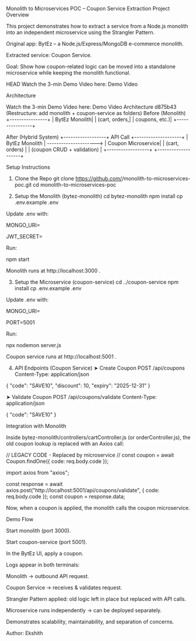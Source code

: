 Monolith to Microservices POC – Coupon Service Extraction
Project Overview

This project demonstrates how to extract a service from a Node.js monolith into an independent microservice using the Strangler Pattern.

Original app: BytEz
 – a Node.js/Express/MongoDB e-commerce monolith.

Extracted service: Coupon Service.

Goal: Show how coupon-related logic can be moved into a standalone microservice while keeping the monolith functional.

HEAD
 Watch the 3-min Demo Video here: Demo Video

 Architecture

Watch the 3-min Demo Video here: Demo Video
Architecture
d875b43 (Restructure: add monolith + coupon-service as folders)
Before (Monolith)
+----------------+
|  BytEz Monolith|
|  (cart, orders,|
|  coupons, etc.)|
+----------------+

After (Hybrid System)
+------------------+        API Call        +--------------------+
|  BytEz Monolith  | ---------------------> |  Coupon Microservice|
| (cart, orders)   |                        | (coupon CRUD + validation) |
+------------------+                        +--------------------+

Setup Instructions
1. Clone the Repo
git clone https://github.com/<your-username>/monolith-to-microservices-poc.git
cd monolith-to-microservices-poc

2. Setup the Monolith (bytez-monolith)
cd bytez-monolith
npm install
cp .env.example .env


Update .env with:

MONGO_URI=<your-mongo-connection-string>

JWT_SECRET=<your-secret>

Run:

npm start


Monolith runs at http://localhost:3000
.

3. Setup the Microservice (coupon-service)
cd ../coupon-service
npm install
cp .env.example .env


Update .env with:

MONGO_URI=<your-mongo-connection-string>

PORT=5001

Run:

npx nodemon server.js


Coupon service runs at http://localhost:5001
.

4. API Endpoints (Coupon Service)
➤ Create Coupon
POST /api/coupons
Content-Type: application/json

{
  "code": "SAVE10",
  "discount": 10,
  "expiry": "2025-12-31"
}

➤ Validate Coupon
POST /api/coupons/validate
Content-Type: application/json

{
  "code": "SAVE10"
}

Integration with Monolith

Inside bytez-monolith/controllers/cartController.js (or orderController.js), the old coupon lookup is replaced with an Axios call:

// LEGACY CODE - Replaced by microservice
// const coupon = await Coupon.findOne({ code: req.body.code });

import axios from "axios";

const response = await axios.post("http://localhost:5001/api/coupons/validate", {
  code: req.body.code
});
const coupon = response.data;


Now, when a coupon is applied, the monolith calls the coupon microservice.

Demo Flow

Start monolith (port 3000).

Start coupon-service (port 5001).

In the BytEz UI, apply a coupon.

Logs appear in both terminals:

Monolith → outbound API request.

Coupon Service → receives & validates request.

Strangler Pattern applied: old logic left in place but replaced with API calls.

Microservice runs independently → can be deployed separately.

Demonstrates scalability, maintainability, and separation of concerns.
  
Author: Ekshith
